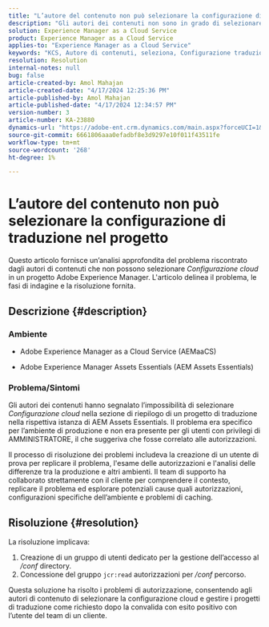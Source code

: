 ```yaml
---
title: "L’autore del contenuto non può selezionare la configurazione di traduzione nel progetto"
description: "Gli autori dei contenuti non sono in grado di selezionare la \"Configurazione cloud\" all’interno di un progetto AEM, con conseguente impossibilità di gestire in modo efficace le configurazioni di traduzione."
solution: Experience Manager as a Cloud Service
product: Experience Manager as a Cloud Service
applies-to: "Experience Manager as a Cloud Service"
keywords: "KCS, Autore di contenuti, seleziona, Configurazione traduzione, AEMaaCS, Risoluzione dei problemi, AEM Assets Essentials, Adobe Experience Manager as a Cloud Service, progetto"
resolution: Resolution
internal-notes: null
bug: false
article-created-by: Amol Mahajan
article-created-date: "4/17/2024 12:25:36 PM"
article-published-by: Amol Mahajan
article-published-date: "4/17/2024 12:34:57 PM"
version-number: 3
article-number: KA-23880
dynamics-url: "https://adobe-ent.crm.dynamics.com/main.aspx?forceUCI=1&pagetype=entityrecord&etn=knowledgearticle&id=d1c98996-b5fc-ee11-a1ff-6045bd006c82"
source-git-commit: 6661806aaa0efadbf8e3d9297e10f011f43511fe
workflow-type: tm+mt
source-wordcount: '268'
ht-degree: 1%

---
```


# L’autore del contenuto non può selezionare la configurazione di traduzione nel progetto


Questo articolo fornisce un’analisi approfondita del problema riscontrato dagli autori di contenuti che non possono selezionare *Configurazione cloud* in un progetto Adobe Experience Manager. L&#39;articolo delinea il problema, le fasi di indagine e la risoluzione fornita.

## Descrizione {#description}


### Ambiente

- Adobe Experience Manager as a Cloud Service (AEMaaCS)


- Adobe Experience Manager Assets Essentials (AEM Assets Essentials)




### <b>Problema/Sintomi</b>

Gli autori dei contenuti hanno segnalato l’impossibilità di selezionare *Configurazione cloud* nella sezione di riepilogo di un progetto di traduzione nella rispettiva istanza di AEM Assets Essentials. Il problema era specifico per l’ambiente di produzione e non era presente per gli utenti con privilegi di AMMINISTRATORE, il che suggeriva che fosse correlato alle autorizzazioni.

Il processo di risoluzione dei problemi includeva la creazione di un utente di prova per replicare il problema, l&#39;esame delle autorizzazioni e l&#39;analisi delle differenze tra la produzione e altri ambienti. Il team di supporto ha collaborato strettamente con il cliente per comprendere il contesto, replicare il problema ed esplorare potenziali cause quali autorizzazioni, configurazioni specifiche dell’ambiente e problemi di caching.


## Risoluzione {#resolution}


La risoluzione implicava:

1. Creazione di un gruppo di utenti dedicato per la gestione dell’accesso al */conf* directory.
2. Concessione del gruppo `jcr:read` autorizzazioni per */conf* percorso.


Questa soluzione ha risolto i problemi di autorizzazione, consentendo agli autori di contenuto di selezionare la configurazione cloud e gestire i progetti di traduzione come richiesto dopo la convalida con esito positivo con l’utente del team di un cliente.
